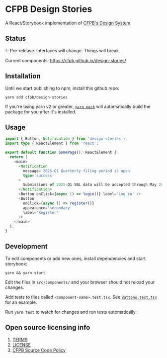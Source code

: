 # CFPB Design Stories

A React/Storybook implementation of [CFPB's Design System](https://github.com/cfpb/design-system).

## Status

✨ Pre-release. Interfaces will change. Things will break.

Current components: https://cfpb.github.io/design-stories/

## Installation

Until we start publishing to npm, install this github repo:

```
yarn add cfpb/design-stories
```

If you're using yarn v2 or greater, [`yarn pack`](https://yarnpkg.com/advanced/lifecycle-scripts) will automatically build the package for you after it's installed.

## Usage

```ts
import { Button, Notification } from 'design-stories';
import type { ReactElement } from 'react';

export default function SomePage(): ReactElement {
  return (
    <main>
      <Notification
        message='2025-Q1 Quarterly filing period is open'
        type='success'
      >
        Submissions of 2025-Q1 SBL data will be accepted through May 2025.
      </Notification>
      <Button onClick={async () => login()} label='Log in' />
      <Button
        onClick={async () => register()}
        appearance='secondary'
        label='Register'
      />
    </main>
  );
}
```

## Development

To edit components or add new ones, install dependencies and start storybook:

```
yarn && yarn start
```

Edit the files in `src/components/` and your browser should hot reload your changes.

Add tests to files called `<component-name>.test.tsx`. See [`Buttons.test.tsx`](/src/components/Button.test.tsx) for an example.

Run `yarn test` to watch for changes and run tests automatically.

## Open source licensing info

1. [TERMS](TERMS.md)
2. [LICENSE](LICENSE)
3. [CFPB Source Code Policy](https://github.com/cfpb/source-code-policy/)
